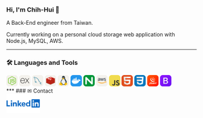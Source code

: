 ### Hi, I'm Chih-Hui 🙂

A Back-End engineer from Taiwan.

Currently working on a personal cloud storage web application with Node.js, MySQL, AWS.

***
### 🛠 Languages and Tools
<html>
  <div>    
    <img src="/img/NodeJS-Light.svg" alt="NodeJS icon" width="30" height="30">
    <img src="/img/ExpressJS-Light.svg" alt="Express icon" width="30" height="30">
    <img src="/img/MySQL-Light.svg" alt="MySQL icon" width="30" height="30">
    <img src="/img/Redis-Light.svg" alt="Redis icon" width="30" height="30">
    <img src="/img/Linux-Light.svg" alt="Linux icon" width="30" height="30">
    <img src="/img/Docker.svg" alt="Docker icon" width="30" height="30">
    <img src="/img/Nginx.svg" alt="nginx icon" width="30" height="30">
    <img src="/img/AWS-Light.svg" alt="AWS icon" width="30" height="30">
    <img src="/img/JavaScript.svg" alt="Javascript icon" width="30" height="30">
    <img src="/img/HTML.svg" alt="HTML icon" width="30" height="30">
    <img src="/img/CSS.svg" alt="CSS icon" width="30" height="30">
    <img src="/img/JQuery.svg" alt="jQuery icon" width="30" height="30">
    <img src="/img/Bootstrap.svg" alt="Bootstrap icon" width="30" height="30">
  </div>
</html>
***
### ✉ Contact
<html>
  <div>
    <a href="https://www.linkedin.com/in/chihhui-wang/">
      <img src="/img/LinkedIn-logo.png" height="50">
    </a>
  </div>
</html>